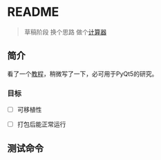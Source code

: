 # README

> 草稿阶段
> 换个思路 
> 做个[计算器](https://realpython.com/python-pyqt-gui-calculator/#creating-a-calculator-with-python-and-pyqt)

## 简介

看了一个[教程]()，稍微写了一下，必可用于PyQt5的研究。

### 目标

- [ ] 可移植性

- [ ] 打包后能正常运行

## 测试命令

